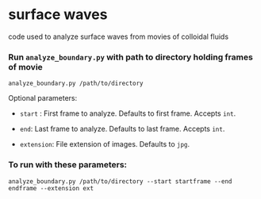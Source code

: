 # surface waves
code used to analyze surface waves from movies of colloidal fluids

### Run ``analyze_boundary.py`` with path to directory holding frames of movie

`analyze_boundary.py /path/to/directory`

Optional parameters:

- `start` : First frame to analyze. Defaults to first frame. Accepts ```int```.

- `end`: Last frame to analyze. Defaults to last frame. Accepts ```int```.

- `extension`: File extension of images. Defaults to ``jpg``.

### To run with these parameters:
`analyze_boundary.py /path/to/directory --start startframe --end endframe --extension ext`
